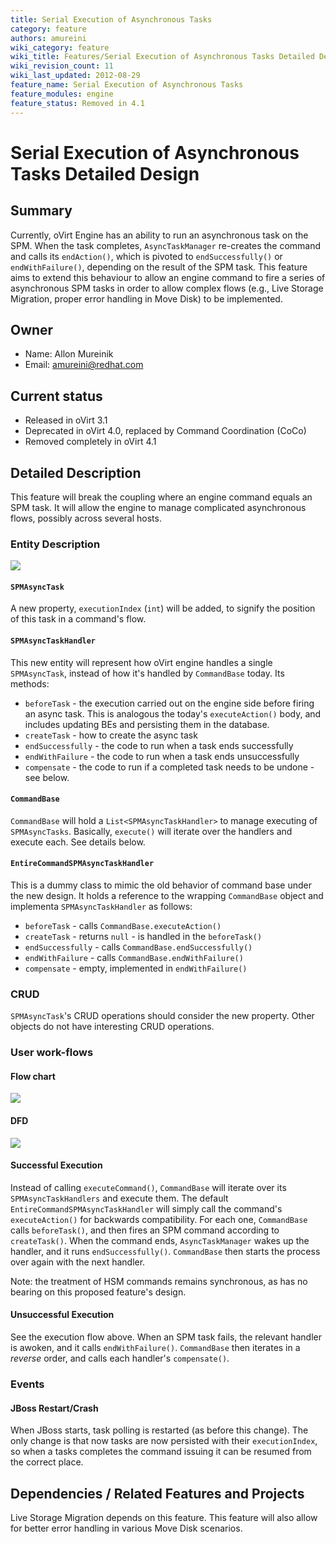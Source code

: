 ```yaml
---
title: Serial Execution of Asynchronous Tasks
category: feature
authors: amureini
wiki_category: feature
wiki_title: Features/Serial Execution of Asynchronous Tasks Detailed Design
wiki_revision_count: 11
wiki_last_updated: 2012-08-29
feature_name: Serial Execution of Asynchronous Tasks
feature_modules: engine
feature_status: Removed in 4.1
---
```


# Serial Execution of Asynchronous Tasks Detailed Design

## Summary

Currently, oVirt Engine has an ability to run an asynchronous task on the SPM. When the task completes, `AsyncTaskManager` re-creates the command and calls its `endAction()`, which is pivoted to `endSuccessfully()` or `endWithFailure()`, depending on the result of the SPM task. This feature aims to extend this behaviour to allow an engine command to fire a series of asynchronous SPM tasks in order to allow complex flows (e.g., Live Storage Migration, proper error handling in Move Disk) to be implemented.

## Owner

*   Name: Allon Mureinik
*   Email: <amureini@redhat.com>

## Current status

*   Released in oVirt 3.1
*   Deprecated in oVirt 4.0, replaced by Command Coordination (CoCo)
*   Removed completely in oVirt 4.1

## Detailed Description

This feature will break the coupling where an engine command equals an SPM task. It will allow the engine to manage complicated asynchronous flows, possibly across several hosts.

### Entity Description

![](/images/wiki/SEAT_classes.png)

#### `SPMAsyncTask`

A new property, `executionIndex` (`int`) will be added, to signify the position of this task in a command's flow.

#### `SPMAsyncTaskHandler`

This new entity will represent how oVirt engine handles a single `SPMAsyncTask`, instead of how it's handled by `CommandBase` today. Its methods:

*   `beforeTask` - the execution carried out on the engine side before firing an async task. This is analogous the today's `executeAction()` body, and includes updating BEs and persisting them in the database.
*   `createTask` - how to create the async task
*   `endSuccessfully` - the code to run when a task ends successfully
*   `endWithFailure` - the code to run when a task ends unsuccessfully
*   `compensate` - the code to run if a completed task needs to be undone - see below.

#### `CommandBase`

`CommandBase` will hold a `List<SPMAsyncTaskHandler>` to manage executing of `SPMAsyncTasks`. Basically, `execute()` will iterate over the handlers and execute each. See details below.

#### `EntireCommandSPMAsyncTaskHandler`

This is a dummy class to mimic the old behavior of command base under the new design. It holds a reference to the wrapping `CommandBase` object and implementa `SPMAsyncTaskHandler` as follows:

*   `beforeTask` - calls `CommandBase.executeAction()`
*   `createTask` - returns `null` - is handled in the `beforeTask()`
*   `endSuccessfully` - calls `CommandBase.endSuccessfully()`
*   `endWithFailure` - calls `CommandBase.endWithFailure()`
*   `compensate` - empty, implemented in `endWithFailure()`

### CRUD

`SPMAsyncTask`'s CRUD operations should consider the new property. Other objects do not have interesting CRUD operations.

### User work-flows

#### Flow chart

![](/images/wiki/SEAT_flow.png)

#### DFD

![](/images/wiki/SEAT_DFD.png)

#### Successful Execution

Instead of calling `executeCommand()`, `CommandBase` will iterate over its `SPMAsyncTaskHandlers` and execute them. The default `EntireCommandSPMAsyncTaskHandler` will simply call the command's `executeAction()` for backwards compatibility. For each one, `CommandBase` calls `beforeTask()`, and then fires an SPM command according to `createTask()`. When the command ends, `AsyncTaskManager` wakes up the handler, and it runs `endSuccessfully()`. `CommandBase` then starts the process over again with the next handler.

Note: the treatment of HSM commands remains synchronous, as has no bearing on this proposed feature's design.

#### Unsuccessful Execution

See the execution flow above. When an SPM task fails, the relevant handler is awoken, and it calls `endWithFailure()`. `CommandBase` then iterates in a *reverse* order, and calls each handler's `compensate()`.

### Events

#### JBoss Restart/Crash

When JBoss starts, task polling is restarted (as before this change). The only change is that now tasks are now persisted with their `executionIndex`, so when a tasks completes the command issuing it can be resumed from the correct place.

## Dependencies / Related Features and Projects

Live Storage Migration depends on this feature. This feature will also allow for better error handling in various Move Disk scenarios.
